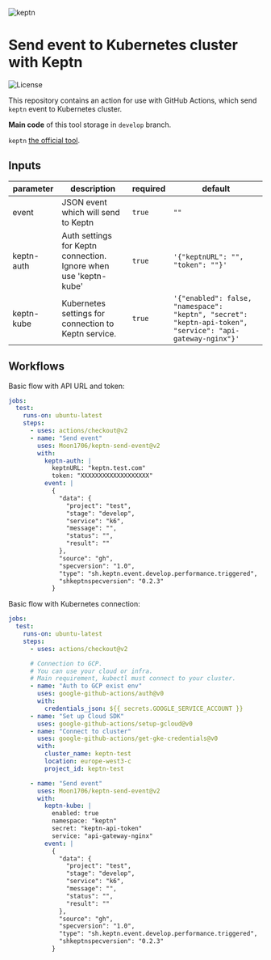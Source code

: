 ![keptn](https://github.com/keptn/keptn/raw/master/assets/keptn.png)

# Send event to Kubernetes cluster with Keptn

![License](https://img.shields.io/github/license/Moon1706/keptn-provisioning-gha)

This repository contains an action for use with GitHub Actions, which send `keptn` event to Kubernetes cluster.

**Main code** of this tool storage in `develop` branch.

`keptn` [the official tool](https://keptn.sh/).

## Inputs

| parameter  | description                                                      | required | default                                                                                                   |
| ---------- | ---------------------------------------------------------------- | -------- | --------------------------------------------------------------------------------------------------------- |
| event      | JSON event which will send to Keptn                              | `true`   | `""`                                                                                                      |
| keptn-auth | Auth settings for Keptn connection. Ignore when use 'keptn-kube' | `true`   | `'{"keptnURL": "", "token": ""}'`                                                                         |
| keptn-kube | Kubernetes settings for connection to Keptn service.             | `true`   | `'{"enabled": false, "namespace": "keptn", "secret": "keptn-api-token", "service": "api-gateway-nginx"}'` |


## Workflows

Basic flow with API URL and token:

```yaml
jobs:
  test:
    runs-on: ubuntu-latest
    steps:
      - uses: actions/checkout@v2
      - name: "Send event"
        uses: Moon1706/keptn-send-event@v2
        with:
          keptn-auth: |
            keptnURL: "keptn.test.com"
            token: "XXXXXXXXXXXXXXXXXXX"
          event: |
            {
              "data": {
                "project": "test",
                "stage": "develop",
                "service": "k6",
                "message": "",
                "status": "",
                "result": ""
              },
              "source": "gh",
              "specversion": "1.0",
              "type": "sh.keptn.event.develop.performance.triggered",
              "shkeptnspecversion": "0.2.3"
            }
```

Basic flow with Kubernetes connection:

```yaml
jobs:
  test:
    runs-on: ubuntu-latest
    steps:
      - uses: actions/checkout@v2

      # Connection to GCP.
      # You can use your cloud or infra.
      # Main requirement, kubectl must connect to your cluster.
      - name: "Auth to GCP exist env"
        uses: google-github-actions/auth@v0
        with:
          credentials_json: ${{ secrets.GOOGLE_SERVICE_ACCOUNT }}
      - name: "Set up Cloud SDK"
        uses: google-github-actions/setup-gcloud@v0
      - name: "Connect to cluster"
        uses: google-github-actions/get-gke-credentials@v0
        with:
          cluster_name: keptn-test
          location: europe-west3-c
          project_id: keptn-test

      - name: "Send event"
        uses: Moon1706/keptn-send-event@v2
        with:
          keptn-kube: |
            enabled: true
            namespace: "keptn"
            secret: "keptn-api-token"
            service: "api-gateway-nginx"
          event: |
            {
              "data": {
                "project": "test",
                "stage": "develop",
                "service": "k6",
                "message": "",
                "status": "",
                "result": ""
              },
              "source": "gh",
              "specversion": "1.0",
              "type": "sh.keptn.event.develop.performance.triggered",
              "shkeptnspecversion": "0.2.3"
            }
```
